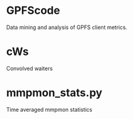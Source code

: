 # GPFScode
Data mining and analysis of GPFS client metrics.

# cWs
Convolved waiters

# mmpmon\_stats.py
Time averaged mmpmon statistics
